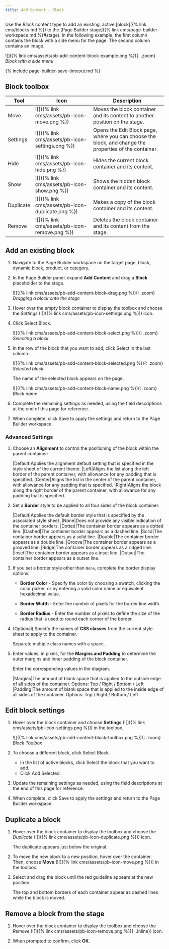 ```yaml
---
title: Add Content - Block
---
```


Use the _Block_ content type to add an existing, active [block]({% link cms/blocks.md %}) to the [Page Builder stage]({% link cms/page-builder-workspace.md %}#stage). In the following example, the first column contains the block with a side menu for the page. The second column contains an image.

![]({% link cms/assets/pb-add-content-block-example.png %}){: .zoom}
_Block with a side menu_

{% include page-builder-save-timeout.md %}

## Block toolbox

| Tool      | Icon     | Description   |
| --------- | -------- | ------------- |
| Move      | ![]({% link cms/assets/pb-icon-move.png %}) | Moves the block container and its content to another position on the stage. |
| Settings  | ![]({% link cms/assets/pb-icon-settings.png %}) | Opens the Edit Block page, where you can choose the block, and change the properties of the container. |
| Hide      | ![]({% link cms/assets/pb-icon-hide.png %})  | Hides the current block container and its content. |
| Show      | ![]({% link cms/assets/pb-icon-show.png %}) | Shows the  hidden block container and its content. |
| Duplicate | ![]({% link cms/assets/pb-icon-duplicate.png %}) | Makes a copy of the block container and its content. |
| Remove    | ![]({% link cms/assets/pb-icon-remove.png %}) | Deletes the block container and its content from the stage. |

## Add an existing block

1. Navigate to the Page Builder workspace on the target page, block, dynamic block, product, or category.

1. In the Page Builder panel, expand **Add Content** and drag a **Block** placeholder to the stage.

   ![]({% link cms/assets/pb-add-content-block-drag.png %}){: .zoom}
   _Dragging a block onto the stage_

1. Hover over the empty block container to display the toolbox and choose the _Settings_ (![]({% link cms/assets/pb-icon-settings.png %})) icon.

1. Click <span class="btn">Select Block</span>.

   ![]({% link cms/assets/pb-add-content-block-select.png %}){: .zoom}
   _Selecting a block_

1. In the row of the block that you want to add, click <span class="btn">Select</span> in the last column.

   ![]({% link cms/assets/pb-add-content-block-selected.png %}){: .zoom}
   _Selected block_

   The name of the selected block appears on the page.

   ![]({% link cms/assets/pb-add-content-block-name.png %}){: .zoom}
   _Block name_

1. Complete the remaining settings as needed, using the field descriptions at the end of this page for reference.

1. When complete, click <span class="btn">Save</span> to apply the settings and return to the Page Builder workspace.

### Advanced Settings

1. Choose an **Alignment** to control the positioning of the block within the parent container:

   |Default|Applies the alignment default setting that is specified in the style sheet of the current theme.
   |Left|Aligns the list along the left border of the parent container, with allowance for any padding that is specified.
   |Center|Aligns the list in the center of the parent container, with allowance for any padding that is specified.
   |Right|Aligns the block along the right border of the parent container, with allowance for any padding that is specified.

1. Set a **Border** style to be applied to all four sides of the block container:

   |Default|Applies the default border style that is specified by the associated style sheet.
   |None|Does not provide any visible indication of the container borders.
   |Dotted|The container border appears as a dotted line.
   |Dashed|The container border appears as a dashed line.
   |Solid|The container border appears as a solid line.
   |Double|The container border appears as a double line.
   |Groove|The container border appears as a grooved line.
   |Ridge|The container border appears as a ridged line.
   |Inset|The container border appears as a inset line.
   |Outset|The container border appears as a outset line.

1. If you set a border style other than `None`, complete the border display options:

   - **Border Color** - Specify the color by choosing a swatch, clicking the color picker, or by entering a valid color name or equivalent hexadecimal value.

   - **Border Width** - Enter the number of pixels for the border line width.

   - **Border Radius** - Enter the number of pixels to define the size of the radius that is used to round each corner of the border.

1. (Optional) Specify the names of **CSS classes** from the current style sheet to apply to the container.

   Separate multiple class names with a space.

1. Enter values, in pixels, for the **Margins and Padding** to determine the outer margins and inner padding of the block container.

   Enter the corresponding values in the diagram.

   |Margins|The amount of blank space that is applied to the outside edge of all sides of the container. Options: Top / Right / Bottom / Left
   |Padding|The amount of blank space that is applied to the inside edge of all sides of the container. Options: Top / Right / Bottom / Left

## Edit block settings

1. Hover over the block container and choose **Settings** (![]({% link cms/assets/pb-icon-settings.png %})) in the toolbox.

   ![]({% link cms/assets/pb-add-content-block-toolbox.png %}){: .zoom}
   _Block Toolbox_

1. To choose a different block, click <span class="btn">Select Block</span>.

   - In the list of active blocks, click <span class="btn">Select</span> the block that you want to add.
   - Click <span class="btn">Add Selected</span>.

1. Update the remaining settings as needed, using the field descriptions at the end of this page for reference.

1. When complete, click <span class="btn">Save</span> to apply the settings and return to the Page Builder workspace.

## Duplicate a block

1. Hover over the block container to display the toolbox and choose the _Duplicate_ (![]({% link cms/assets/pb-icon-duplicate.png %})) icon.

    The duplicate appears just below the original.

1. To move the new block to a new position, hover over the container. Then, choose **Move** (![]({% link cms/assets/pb-icon-move.png %})) in the toolbox.

1. Select and drag the block until the red guideline appears at the new position.

    The top and bottom borders of each container appear as dashed lines while the block is moved.

## Remove a block from the stage

1. Hover over the block container to display the toolbox and choose the _Remove_ (![]({% link cms/assets/pb-icon-remove.png %}){: .Inline}) icon.

1. When prompted to confirm, click **OK**.
